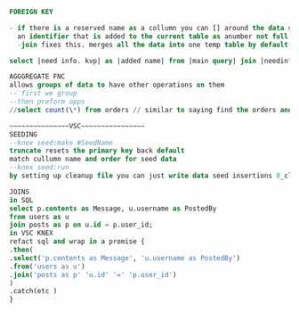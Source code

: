 ~~~~~~~~~~~~~~~SQL PORTION~~~~~~~~~~~~~~~~
FOREIGN KEY

- if there is a reserved name as a collumn you can [] around the data source
  an identifier that is added to the current table as anumber not full data // join fixes this
  -join fixes this. merges all the data into one temp table by default it is an inner join

select |need info. kvp| as |added name| from |main query| join |needinfotable| as product on |foreign key| = alias

AGGGREGATE FNC
allows groups of data to have other operations on them
-- first we group
--then preform opps
//select count(\*) from orders // similar to saying find the orders and count everything you find that matches

~~~~~~~~~~~~~~~VSC~~~~~~~~~~~~~~~~
SEEDING
--knex seed:make #SeedName
truncate resets the primary key back default
match cullumn name and order for seed data
--knex seed:run
by setting up cleanup file you can just write data seed insertions 0_cleaner

JOINS
in SQL
select p.contents as Message, u.username as PostedBy
from users as u
join posts as p on u.id = p.user_id;
in VSC KNEX
refact sql and wrap in a promise {
.then(
.select('p.contents as Message', 'u.username as PostedBy')
.from('users as u')
.join('posts as p' 'u.id' '=' 'p.user_id')
)
.catch(etc )
}
